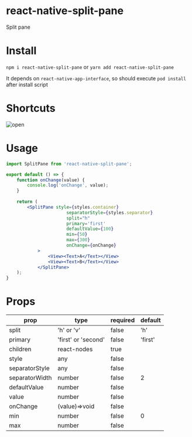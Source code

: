 # react-native-split-pane
Split pane

# Install
`npm i react-native-split-pane`
or
`yarn add react-native-split-pane`

It depends on `react-native-app-interface`, so should execute `pod install` after install script

# Shortcuts
![open](https://raw.githubusercontent.com/RockyF/react-native-split-pane/master/assets/shortcut0.gif)

# Usage
```jsx harmony
import SplitPane from 'react-native-split-pane';

export default () => {
	function onChange(value) {
		console.log('onChange', value);
	}
	
	return (
		<SplitPane style={styles.container}
    		           separatorStyle={styles.separator}
    		           split="h"
    		           primary='first'
    		           defaultValue={100}
    		           min={50}
    		           max={300}
    		           onChange={onChange}
    		>
    			<View><Text>A</Text></View>
    			<View><Text>B</Text></View>
    		</SplitPane>
	);
}
```

# Props
| prop | type | required | default |
| ---- | ---- | ----     | ----    |
|split  | 'h' or 'v' | false | 'h' |
|primary  | 'first' or 'second' | false | 'first' |
|children | react-nodes | true | |
|style | any | false | |
|separatorStyle | any | false | |
|separatorWidth  | number | false | 2 |
|defaultValue | number | false | |
|value | number | false | |
|onChange | (value)=>void | false | |
|min  | number | false | 0 |
|max | number | false | |
